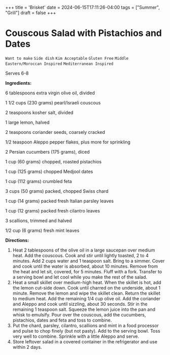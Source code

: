 +++
title = 'Brisket'
date = 2024-06-15T17:11:26-04:00
tags = ["Summer", "Grill"]
draft = false
+++
# Couscous Salad with Pistachios and Dates

`Want to make` `Side dish` `Kim Acceptable` `Gluten Free` `Middle Eastern/Moroccan Inspired` `Mediterranean Inspired`

Serves 6-8

**Ingredients:**

6 tablespoons extra virgin olive oil, divided

1 1/2 cups (230 grams) pearl/Israeli couscous

2 teaspoons kosher salt, divided

1 large lemon, halved

2 teaspoons coriander seeds, coarsely cracked

1/2 teaspoon Aleppo pepper flakes, plus more for sprinkling

2 Persian cucumbers (175 grams), diced

1 cup (60 grams) chopped, roasted pistachios

1 cup (125 grams) chopped Medjool dates

1 cup (112 grams) crumbled feta

3 cups (50 grams) packed, chopped Swiss chard

1 cup (14 grams) packed fresh Italian parsley leaves

1 cup (12 grams) packed fresh cilantro leaves

3 scallions, trimmed and halved

1/2 cup (6 grams) fresh mint leaves

**Directions:**

1. Heat 2 tablespoons of the olive oil in a large saucepan over medium heat. Add the couscous. Cook and stir until lightly toasted, 2 to 4 minutes. Add 2 cups water and 1 teaspoon salt. Bring to a simmer. Cover and cook until the water is absorbed, about 10 minutes. Remove from the heat and let sit, covered, for 5 minutes. Fluff with a fork. Transfer to a serving bowl and let cool while you make the rest of the salad.
2. Heat a small skillet over medium-high heat. When the skillet is hot, add the lemon cut-side down. Cook until charred on the underside, about 1 minute. Remove the lemon and wipe the skillet clean. Return the skillet to medium heat. Add the remaining 1/4 cup olive oil. Add the coriander and Aleppo and cook until sizzling, about 30 seconds. Stir in the remaining 1 teaspoon salt. Squeeze the lemon juice into the pan and whisk to emulsify. Pour over the couscous, add the cucumbers, pistachios, dates and feta and toss to combine.
3. Put the chard, parsley, cilantro, scallions and mint in a food processor and pulse to chop finely (but not pasty). Add to the serving bowl. Toss very well to combine. Sprinkle with a little Aleppo and serve.
4. Store leftover salad in a covered container in the refrigerator and use within 2 days.
